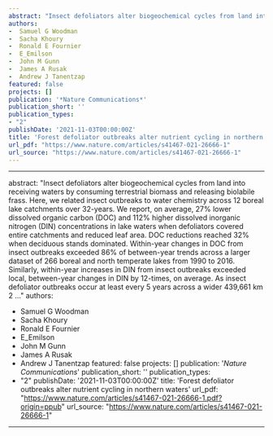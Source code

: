 ```yaml
--- 
abstract: "Insect defoliators alter biogeochemical cycles from land into receiving waters by consuming terrestrial biomass and releasing biolabile frass. Here, we related insect outbreaks to water chemistry across 12 boreal lake catchments over 32-years. We report, on average, 27% lower dissolved organic carbon (DOC) and 112% higher dissolved inorganic nitrogen (DIN) concentrations in lake waters when defoliators covered entire catchments and reduced leaf area. DOC reductions reached 32% when deciduous stands dominated. Within-year changes in DOC from insect outbreaks exceeded 86% of between-year trends across a larger dataset of 266 boreal and north temperate lakes from 1990 to 2016. Similarly, within-year increases in DIN from insect outbreaks exceeded local, between-year changes in DIN by 12-times, on average. As insect defoliator outbreaks occur at least every 5 years across a wider 439,661 km 2 …"
authors: 
-  Samuel G Woodman
-  Sacha Khoury
-  Ronald E Fournier
-  E_Emilson
-  John M Gunn
-  James A Rusak
-  Andrew J Tanentzap
featured: false
projects: []
publication: '*Nature Communications*'
publication_short: ''
publication_types:
- "2"
publishDate: '2021-11-03T00:00:00Z'
title: 'Forest defoliator outbreaks alter nutrient cycling in northern waters'
url_pdf: "https://www.nature.com/articles/s41467-021-26666-1"
url_source: "https://www.nature.com/articles/s41467-021-26666-1"
--- 
```



--- 
abstract: "Insect defoliators alter biogeochemical cycles from land into receiving waters by consuming terrestrial biomass and releasing biolabile frass. Here, we related insect outbreaks to water chemistry across 12 boreal lake catchments over 32-years. We report, on average, 27% lower dissolved organic carbon (DOC) and 112% higher dissolved inorganic nitrogen (DIN) concentrations in lake waters when defoliators covered entire catchments and reduced leaf area. DOC reductions reached 32% when deciduous stands dominated. Within-year changes in DOC from insect outbreaks exceeded 86% of between-year trends across a larger dataset of 266 boreal and north temperate lakes from 1990 to 2016. Similarly, within-year increases in DIN from insect outbreaks exceeded local, between-year changes in DIN by 12-times, on average. As insect defoliator outbreaks occur at least every 5 years across a wider 439,661 km 2 …"
authors: 
-  Samuel G Woodman
-  Sacha Khoury
-  Ronald E Fournier
-  E_Emilson
-  John M Gunn
-  James A Rusak
-  Andrew J Tanentzap
featured: false
projects: []
publication: '*Nature Communications*'
publication_short: ''
publication_types:
- "2"
publishDate: '2021-11-03T00:00:00Z'
title: 'Forest defoliator outbreaks alter nutrient cycling in northern waters'
url_pdf: "https://www.nature.com/articles/s41467-021-26666-1.pdf?origin=ppub"
url_source: "https://www.nature.com/articles/s41467-021-26666-1"
--- 


